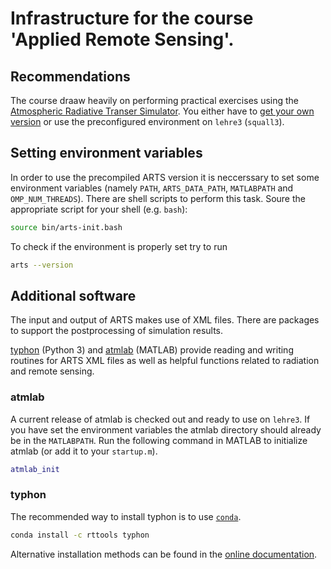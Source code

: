 # Infrastructure for the course 'Applied Remote Sensing'.

## Recommendations
The course draaw heavily on performing practical exercises using the
[Atmospheric Radiative Transer Simulator][ARTS]. You either have to
[get your own version][get-arts] or use the preconfigured environment on
`lehre3` (`squall3`).

## Setting environment variables
In order to use the precompiled ARTS version it is neccerssary to set some
environment variables (namely `PATH`, `ARTS_DATA_PATH`, `MATLABPATH` and
`OMP_NUM_THREADS`).
There are shell scripts to perform this task. Soure the appropriate script for
your shell (e.g. `bash`):

```bash
source bin/arts-init.bash
```

To check if the environment is properly set try to run

```bash
arts --version
```
## Additional software
The input and output of ARTS makes use of XML files. There are packages to
support the postprocessing of simulation results.

[typhon][] (Python 3) and [atmlab][] (MATLAB) provide reading and writing
routines for ARTS XML files as well as helpful functions related to radiation
and remote sensing.

### atmlab
A current release of atmlab is checked out and ready to use on `lehre3`.
If you have set the environment variables the atmlab directory should already
be in the `MATLABPATH`. Run the following command in MATLAB to initialize
atmlab (or add it to your `startup.m`).

```matlab
atmlab_init
```

### typhon
The recommended way to install typhon is to use [`conda`][Anaconda].

```bash
conda install -c rttools typhon
```

Alternative installation methods can be found in the [online
documentation][typhon].


[ARTS]: http://radiativetransfer.org/
[Anaconda]: https://www.continuum.io/downloads
[atmlab]: http://radiativetransfer.org/tools/#atmlab
[get-arts]: http://radiativetransfer.org/getarts/
[typhon]: http://radiativetransfer.org/tools/#typhon
